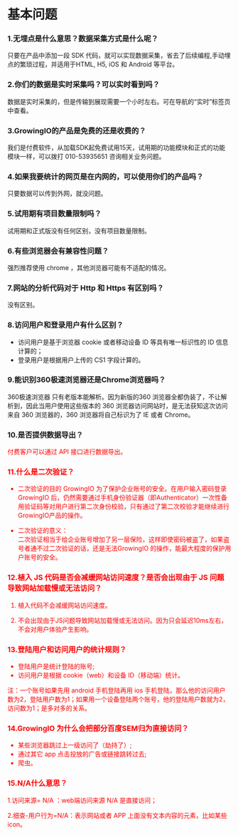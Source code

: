 # 基本问题

### 1.无埋点是什么意思？数据采集方式是什么呢？

只要在产品中添加一段 SDK 代码，就可以实现数据采集，省去了后续编程,手动埋点的繁琐过程，并适用于HTML, H5, iOS 和 Android 等平台。

### 2.你们的数据是实时采集吗？可以实时看到吗？

数据是实时采集的，但是传输到展现需要一个小时左右。可在导航的“实时”标签页中查看。

### 3.GrowingIO的产品是免费的还是收费的？

我们是付费软件，从加载SDK起免费试用15天，试用期的功能模块和正式的功能模块一样，可以拨打 010-53935651 咨询相关业务问题。

### 4.如果我要统计的网页是在内网的，可以使用你们的产品吗？

只要数据可以传到外网，就没问题。

### 5.试用期有项目数量限制吗？

试用期和正式版没有任何区别，没有项目数量限制。

### 6.有些浏览器会有兼容性问题？

强烈推荐使用 chrome ，其他浏览器可能有不适配的情况。

### 7.网站的分析代码对于 Http 和 Https 有区别吗？

没有区别。

### 8.访问用户和登录用户有什么区别？

* 访问用户是基于浏览器 cookie 或者移动设备 ID 等具有唯一标识性的 ID 信息计算的；
* 登录用户是根据用户上传的 CS1 字段计算的。

### 9.能识别360极速浏览器还是Chrome浏览器吗？

360极速浏览器 只有老版本能解析。因为新版的360 浏览器全都伪装了，不让解析到，因此当用户使用这些版本的 360 浏览器访问网站时，是无法获知这次访问来自 360 浏览器的，360 浏览器将自己标识为了 IE 或者 Chrome。

### 10.是否提供数据导出？

<font color=red>付费客户<font>可以通过 API 接口进行数据导出。

### 11.什么是二次验证？

* 二次验证的目的 GrowingIO 为了保护企业账号的安全。在用户输入密码登录 GrowingIO 后，仍然需要通过手机身份验证器（即Authenticator）一次性备用验证码等对用户进行第二次身份校验，只有通过了第二次校验才能继续进行GrowingIO产品的操作。

* 二次验证的意义：  
二次验证相当于给企业账号增加了另一层保险，这样即使密码被盗了，如果盗号者通不过二次验证的话，还是无法GrowingIO 的操作，能最大程度的保护用户账号的安全。

### 12.植入 JS 代码是否会减缓网站访问速度？是否会出现由于 JS 问题导致网站加载慢或无法访问？

1. 植入代码不会减缓网站访问速度。

2. 不会出现由于JS问题导致网站加载慢或无法访问。因为只会延迟10ms左右，不会对用户体验产生影响。

### 13.登陆用户和访问用户的统计规则？

* 登陆用户是统计登陆的账号;
* 访问用户是根据 cookie（web）和设备 ID（移动端）统计。

注：一个账号如果先用 android 手机登陆再用 ios 手机登陆，那么他的访问用户数为2，登陆用户数为1；如果用一个设备登陆两个账号，他的登陆用户数就为2，访问数为1；是多对多的关系。

### 14.GrowingIO 为什么会把部分百度SEM归为直接访问？

* 某些浏览器跳过上一级访问了（劫持了）;
* 通过其它 app 点击投放的广告或链接跳转过去;
* 爬虫。

### 15.N/A什么意思？

1.访问来源= N/A ：web端访问来源 N/A 是直接访问；

2.细查-用户行为=N/A：表示网站或者 APP 上面没有文本内容的元素，比如某些icon。


